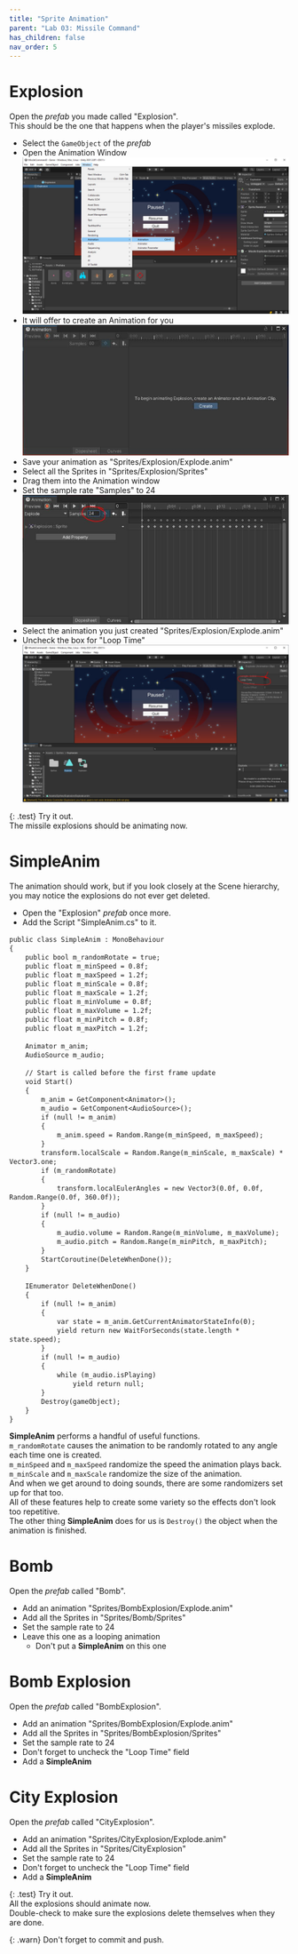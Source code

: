 ```yaml
---
title: "Sprite Animation"
parent: "Lab 03: Missile Command"
has_children: false
nav_order: 5
---
```


# Explosion
Open the *prefab* you made called "Explosion".\
This should be the one that happens when the player's missiles explode.
* Select the `GameObject` of the *prefab*
* Open the Animation Window
![Animation Window](images/lab03/animwindow.jpg "Animation Window")
* It will offer to create an Animation for you
![Create Animation](images/lab03/animwindow2.jpg "Create Animation")
* Save your animation as "Sprites/Explosion/Explode.anim"
* Select all the Sprites in "Sprites/Explosion/Sprites"
* Drag them into the Animation window
* Set the sample rate "Samples" to 24
![Create Animation](images/lab03/animwindow3.jpg "Create Animation")
* Select the animation you just created "Sprites/Explosion/Explode.anim"
* Uncheck the box for "Loop Time"
![Disable Loop](images/lab03/noloop.jpg "Disable Loop")

{: .test}
Try it out.\
The missile explosions should be animating now.

# SimpleAnim
The animation should work, but if you look closely at the Scene hierarchy, you may notice the explosions do not ever get deleted.
* Open the "Explosion" *prefab* once more.
* Add the Script "SimpleAnim.cs" to it.
```
public class SimpleAnim : MonoBehaviour
{
    public bool m_randomRotate = true;
    public float m_minSpeed = 0.8f;
    public float m_maxSpeed = 1.2f;
    public float m_minScale = 0.8f;
    public float m_maxScale = 1.2f;
    public float m_minVolume = 0.8f;
    public float m_maxVolume = 1.2f;
    public float m_minPitch = 0.8f;
    public float m_maxPitch = 1.2f;

    Animator m_anim;
    AudioSource m_audio;

    // Start is called before the first frame update
    void Start()
    {
        m_anim = GetComponent<Animator>();
        m_audio = GetComponent<AudioSource>();
        if (null != m_anim)
        {
            m_anim.speed = Random.Range(m_minSpeed, m_maxSpeed);
        }
        transform.localScale = Random.Range(m_minScale, m_maxScale) * Vector3.one;
        if (m_randomRotate)
        {
            transform.localEulerAngles = new Vector3(0.0f, 0.0f, Random.Range(0.0f, 360.0f));
        }
        if (null != m_audio)
        {
            m_audio.volume = Random.Range(m_minVolume, m_maxVolume);
            m_audio.pitch = Random.Range(m_minPitch, m_maxPitch);
        }
        StartCoroutine(DeleteWhenDone());
    }

    IEnumerator DeleteWhenDone()
    {
        if (null != m_anim)
        {
            var state = m_anim.GetCurrentAnimatorStateInfo(0);
            yield return new WaitForSeconds(state.length * state.speed);
        }
        if (null != m_audio)
        {
            while (m_audio.isPlaying)
                yield return null;
        }
        Destroy(gameObject);
    }
}
```
**SimpleAnim** performs a handful of useful functions.\
`m_randomRotate` causes the animation to be randomly rotated to any angle each time one is created.\
`m_minSpeed` and `m_maxSpeed` randomize the speed the animation plays back.\
`m_minScale` and `m_maxScale` randomize the size of the animation.\
And when we get around to doing sounds, there are some randomizers set up for that too.\
All of these features help to create some variety so the effects don't look too repetitive.\
The other thing **SimpleAnim** does for us is `Destroy()` the object when the animation is finished.

# Bomb
Open the *prefab* called "Bomb".
* Add an animation "Sprites/BombExplosion/Explode.anim"
* Add all the Sprites in "Sprites/Bomb/Sprites"
* Set the sample rate to 24
* Leave this one as a looping animation
    * Don't put a **SimpleAnim** on this one

# Bomb Explosion
Open the *prefab* called "BombExplosion".
* Add an animation "Sprites/BombExplosion/Explode.anim"
* Add all the Sprites in "Sprites/BombExplosion/Sprites"
* Set the sample rate to 24
* Don't forget to uncheck the "Loop Time" field
* Add a **SimpleAnim**

# City Explosion
Open the *prefab* called "CityExplosion".
* Add an animation "Sprites/CityExplosion/Explode.anim"
* Add all the Sprites in "Sprites/CityExplosion"
* Set the sample rate to 24
* Don't forget to uncheck the "Loop Time" field
* Add a **SimpleAnim**

{: .test}
Try it out.\
All the explosions should animate now.\
Double-check to make sure the explosions delete themselves when they are done.

{: .warn}
Don't forget to commit and push.


